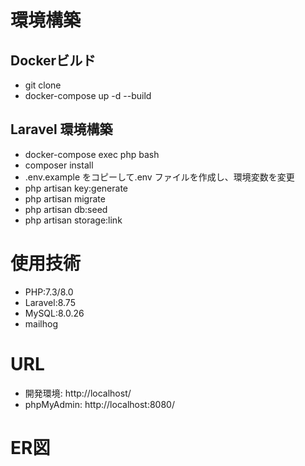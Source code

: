 # 環境構築
## Dockerビルド
- git clone
- docker-compose up -d --build

## Laravel 環境構築
- docker-compose exec php bash
- composer install
- .env.example をコピーして.env ファイルを作成し、環境変数を変更
- php artisan key:generate
- php artisan migrate
- php artisan db:seed
- php artisan storage:link

# 使用技術
- PHP:7.3/8.0
- Laravel:8.75
- MySQL:8.0.26
- mailhog

# URL
- 開発環境: http://localhost/
- phpMyAdmin: http://localhost:8080/

# ER図

